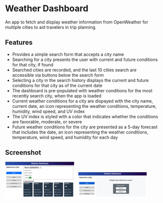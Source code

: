 # Weather Dashboard
An app to fetch and display weather information from OpenWeather for multiple cities to aid travelers in trip planning.

## Features
- Provides a simple search form that accepts a city name
- Searching for a city presents the user with current and future conditions for that city, if found
- Searched cities are recorded, and the last 10 cities search are accessible via buttons below the search form
- Selecting a city in the search history displays the current and future conditions for that city as of the current date
- The dashboard is pre-populated with weather conditions for the most recently search city, when the app is loaded
- Current weather conditions for a city are dispayed with the city name, current date, an icon representing the weather conditions, temperature, humidity, wind speed, and UV index
- The UV index is styled with a color that indicates whether the conditions are favorable, moderate, or severe
- Future weather conditions for the city are presented as a 5-day forecast that includes the date, an icon representing the weather conditions, temperature, wind speed, and humidity for each day

## Screenshot
<img src="./assets/images/weather-dashboard.png" width="45%" />&nbsp;&nbsp;
<img src="./assets/images/weather-dashboard-refine.png" width="45%" />
